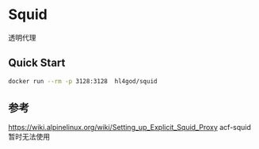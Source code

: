 # Squid

透明代理



## Quick Start

```bash
docker run --rm -p 3128:3128  hl4god/squid
```

## 参考

https://wiki.alpinelinux.org/wiki/Setting_up_Explicit_Squid_Proxy
acf-squid 暂时无法使用